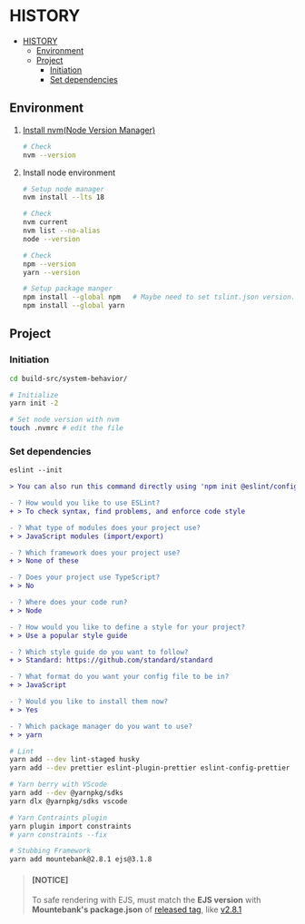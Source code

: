 # HISTORY

- [HISTORY](#history)
  - [Environment](#environment)
  - [Project](#project)
    - [Initiation](#initiation)
    - [Set dependencies](#set-dependencies)

## Environment

1. [Install nvm(Node Version Manager)](https://github.com/nvm-sh/nvm#installing-and-updating)

   ```bash
   # Check
   nvm --version
   ```

2. Install node environment

   ```bash
   # Setup node manager
   nvm install --lts 18

   # Check
   nvm current
   nvm list --no-alias
   node --version

   # Check
   npm --version
   yarn --version

   # Setup package manger
   npm install --global npm   # Maybe need to set tslint.json version. Please check the console
   npm install --global yarn

   ```

## Project

### Initiation

```bash
cd build-src/system-behavior/

# Initialize
yarn init -2

# Set node version with nvm
touch .nvmrc # edit the file
```

### Set dependencies

```diff
eslint --init

> You can also run this command directly using 'npm init @eslint/config'.

- ? How would you like to use ESLint?
+ > To check syntax, find problems, and enforce code style

- ? What type of modules does your project use?
+ > JavaScript modules (import/export)

- ? Which framework does your project use?
+ > None of these

- ? Does your project use TypeScript?
+ > No

- ? Where does your code run?
+ > Node

- ? How would you like to define a style for your project?
+ > Use a popular style guide

- ? Which style guide do you want to follow?
+ > Standard: https://github.com/standard/standard

- ? What format do you want your config file to be in?
+ > JavaScript

- ? Would you like to install them now?
+ > Yes

- ? Which package manager do you want to use?
+ > yarn
```

```bash
# Lint
yarn add --dev lint-staged husky
yarn add --dev prettier eslint-plugin-prettier eslint-config-prettier

# Yarn berry with VScode
yarn add --dev @yarnpkg/sdks
yarn dlx @yarnpkg/sdks vscode

# Yarn Contraints plugin
yarn plugin import constraints
# yarn constraints --fix

# Stubbing Framework
yarn add mountebank@2.8.1 ejs@3.1.8
```

> #### [NOTICE]
>
> To safe rendering with EJS,
> must match the **EJS version** with **Mountebank's package.json**
> of [released tag](https://github.com/bbyars/mountebank/tags),
> like [v2.8.1](https://github.com/bbyars/mountebank/blob/908a1eb78af5689c1bd845c4ac8bebea66162e05/package.json#L58)
